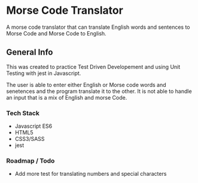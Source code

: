 # Morse Code Translator
A morse code translator that can translate English words and sentences to Morse Code and Morse Code to English.

## General Info
This was created to practice Test Driven Developement and using Unit Testing with jest in Javascript.

The user is able to enter either English or Morse code words and senetences and the program translate it to the other. It is not able to handle an input that is a mix of English and morse Code.

### Tech Stack
- Javascript ES6
- HTML5
- CSS3/SASS
- jest

### Roadmap / Todo
- Add more test for translating numbers and special characters

